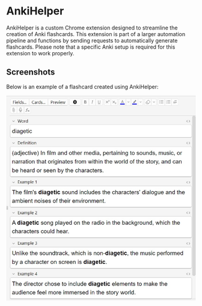 # AnkiHelper

AnkiHelper is a custom Chrome extension designed to streamline the creation of Anki flashcards. This extension is part of a larger automation pipeline and functions by sending requests to automatically generate flashcards. Please note that a specific Anki setup is required for this extension to work properly.

## Screenshots

Below is an example of a flashcard created using AnkiHelper:

![Flashcard Example](images/flashcard_example_1.jpg)



